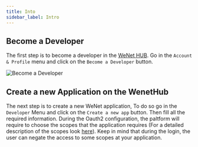 ```yaml
---
title: Into
sidebar_label: Intro
---
```


## Become a Developer

The first step is to become a developer in the [WeNet HUB](/docs/platform/service-api). Go in the `Account & Profile` menu and click on the `Become a Developer` button.

![Become a Developer](/img/tech/become_a_developer.png)

## Create a new Application on the WenetHub

The next step is to create a new WeNet application, To do so go in the `Developer` Menu and click on the `Create a new app` button. Then fill all the required information. During the Oauth2 configuration, the paltform will require to choose the scopes that the application requires (For a detailed description of the scopes look [here](platform-api#scopes)). Keep in mind that during the login, the user can negate the access to some scopes at your application.

<!-- TODO: converational connector and app logic -->


<!-- TODO:
- create an application on the wenet hub
- configuring oauth
- scopes
- service api openapi -->
